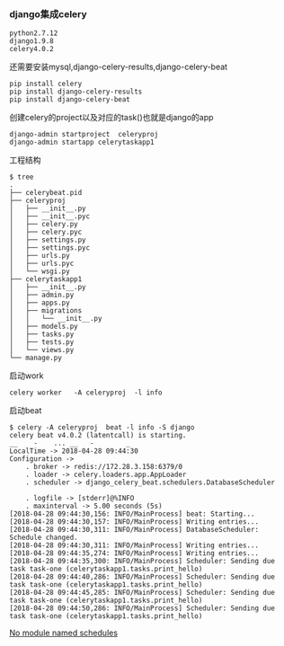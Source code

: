 ### django集成celery

```
python2.7.12
django1.9.8
celery4.0.2
```
还需要安装mysql,django-celery-results,django-celery-beat

```
pip install celery
pip install django-celery-results 
pip install django-celery-beat
```
创建celery的project以及对应的task()也就是django的app

```
django-admin startproject  celeryproj
django-admin startapp celerytaskapp1
```
工程结构

```
$ tree
.
├── celerybeat.pid
├── celeryproj
│   ├── __init__.py
│   ├── __init__.pyc
│   ├── celery.py
│   ├── celery.pyc
│   ├── settings.py
│   ├── settings.pyc
│   ├── urls.py
│   ├── urls.pyc
│   └── wsgi.py
├── celerytaskapp1
│   ├── __init__.py
│   ├── admin.py
│   ├── apps.py
│   ├── migrations
│   │   └── __init__.py
│   ├── models.py
│   ├── tasks.py
│   ├── tests.py
│   └── views.py
└── manage.py
```


启动work

```
celery worker   -A celeryproj  -l info
```

启动beat
```
$ celery -A celeryproj  beat -l info -S django
celery beat v4.0.2 (latentcall) is starting.
__    -    ... __   -        _
LocalTime -> 2018-04-28 09:44:30
Configuration ->
    . broker -> redis://172.28.3.158:6379/0
    . loader -> celery.loaders.app.AppLoader
    . scheduler -> django_celery_beat.schedulers.DatabaseScheduler

    . logfile -> [stderr]@%INFO
    . maxinterval -> 5.00 seconds (5s)
[2018-04-28 09:44:30,156: INFO/MainProcess] beat: Starting...
[2018-04-28 09:44:30,157: INFO/MainProcess] Writing entries...
[2018-04-28 09:44:30,311: INFO/MainProcess] DatabaseScheduler: Schedule changed.
[2018-04-28 09:44:30,311: INFO/MainProcess] Writing entries...
[2018-04-28 09:44:35,274: INFO/MainProcess] Writing entries...
[2018-04-28 09:44:35,300: INFO/MainProcess] Scheduler: Sending due task task-one (celerytaskapp1.tasks.print_hello)
[2018-04-28 09:44:40,286: INFO/MainProcess] Scheduler: Sending due task task-one (celerytaskapp1.tasks.print_hello)
[2018-04-28 09:44:45,285: INFO/MainProcess] Scheduler: Sending due task task-one (celerytaskapp1.tasks.print_hello)
[2018-04-28 09:44:50,286: INFO/MainProcess] Scheduler: Sending due task task-one (celerytaskapp1.tasks.print_hello)

```

[No module named schedules](https://stackoverflow.com/questions/23917905/django-celery-how-do-i-set-up-a-crontab-schedule-for-celery-in-my-django-app)
